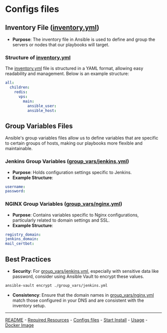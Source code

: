 # Configs files

## Inventory File ([inventory.yml](../inventory.yml))
- **Purpose**: The inventory file in Ansible is used to define and group the servers or nodes that our playbooks will target.

### Structure of [inventory.yml](../inventory.yml)
The [inventory.yml](../inventory.yml) file is structured in a YAML format, allowing easy readability and management. Below is an example structure:

```yaml
all:
  children:
    redis:
      vps:
        main:
          ansible_user:
          ansible_host:
```

## Group Variables Files
Ansible's group variables files allow us to define variables that are specific to certain groups of hosts, making our playbooks more flexible and maintainable.

### Jenkins Group Variables ([group_vars/jenkins.yml](../group_vars/jenkins.yml))
- **Purpose**: Holds configuration settings specific to Jenkins.
- **Example Structure**:
```yaml
username:
password:
```

### NGINX Group Variables ([group_vars/nginx.yml](../group_vars/nginx.yml))
- **Purpose**: Contains variables specific to Nginx configurations, particularly related to domain settings and SSL.
- **Example Structure**:
```yaml
registry_domain:
jenkins_domain:
mail_certbot:
```

## Best Practices
- **Security**: For [group_vars/jenkins.yml](../group_vars/jenkins.yml), especially with sensitive data like password, consider using Ansible Vault to encrypt these values.
```sh
ansible-vault encrypt ./group_vars/jenkins.yml
```
- **Consistency**: Ensure that the domain names in [group_vars/nginx.yml](../group_vars/nginx.yml) match those configured in your DNS and are consistent with the inventory setup.

---

[README](../README.md) -  [Required Resources](/doc/required_ressources.md) - [Configs files](/doc/config_files.md) - [Start Install](/doc/start_install.md) - [Usage](/doc/usage.md)  - [Docker Image](/doc/docker_image.md)